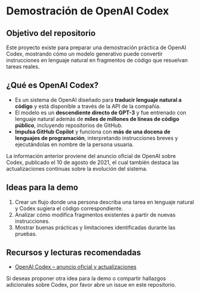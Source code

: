 # Demostración de OpenAI Codex

## Objetivo del repositorio
Este proyecto existe para preparar una demostración práctica de OpenAI Codex, mostrando cómo un modelo generativo puede convertir instrucciones en lenguaje natural en fragmentos de código que resuelvan tareas reales.

## ¿Qué es OpenAI Codex?
- Es un sistema de OpenAI diseñado para **traducir lenguaje natural a código** y está disponible a través de la API de la compañía.
- El modelo es un **descendiente directo de GPT-3** y fue entrenado con lenguaje natural además de **miles de millones de líneas de código público**, incluyendo repositorios de GitHub.
- **Impulsa GitHub Copilot** y funciona con **más de una docena de lenguajes de programación**, interpretando instrucciones breves y ejecutándolas en nombre de la persona usuaria.

La información anterior proviene del anuncio oficial de OpenAI sobre Codex, publicado el 10 de agosto de 2021, el cual también destaca las actualizaciones continuas sobre la evolución del sistema.

## Ideas para la demo
1. Crear un flujo donde una persona describa una tarea en lenguaje natural y Codex sugiera el código correspondiente.
2. Analizar cómo modifica fragmentos existentes a partir de nuevas instrucciones.
3. Mostrar buenas prácticas y limitaciones identificadas durante las pruebas.

## Recursos y lecturas recomendadas
- [OpenAI Codex – anuncio oficial y actualizaciones](https://openai.com/blog/openai-codex)

Si deseas proponer otra idea para la demo o compartir hallazgos adicionales sobre Codex, por favor abre un issue en este repositorio.
